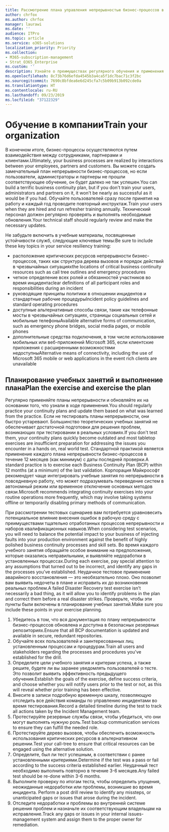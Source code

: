 ```yaml
---
title: Рассмотрение плана управления непрерывностью бизнес-процессов в компании и обучение пользователей
author: chrfox
ms.author: chrfox
manager: laurawi
ms.date: ''
audience: ITPro
ms.topic: article
ms.service: o365-solutions
localization_priority: Priority
ms.collection:
- M365-subscription-management
- Strat_O365_Enterprise
ms.custom: ''
description: Узнайте о преимуществах регулярного обучения и применения плана непрерывности бизнес-процессов.
ms.openlocfilehash: 8c73b76d6efda4545b3a4ca5f1dc7bac71c3f2bc
ms.sourcegitcommit: 7690c8bfdea6e6d245cfa7c5b09b913b092cde0a
ms.translationtype: HT
ms.contentlocale: ru-RU
ms.lasthandoff: 09/23/2019
ms.locfileid: "37122329"
---
```

# <a name="train-your-organization"></a><span data-ttu-id="09337-103">Обучение в компании</span><span class="sxs-lookup"><span data-stu-id="09337-103">Train your organization</span></span>

<span data-ttu-id="09337-104">В конечном итоге, бизнес-процессы осуществляются путем взаимодействия между сотрудниками, партнерами и клиентами.</span><span class="sxs-lookup"><span data-stu-id="09337-104">Ultimately, your business processes are realized by interactions between your employees, partners and customers.</span></span> <span data-ttu-id="09337-105">Вы можете создать замечательный план непрерывности бизнес-процессов, но если пользователи, администраторы и партнеры не прошли соответствующее обучение, он будет далеко не так успешен.</span><span class="sxs-lookup"><span data-stu-id="09337-105">You can build a terrific business continuity plan, but if you don't train your users, administrators and partners on it, it won't be nearly as successful as it would be if you had.</span></span> <span data-ttu-id="09337-106">Обучайте пользователей сразу после принятия на работу и каждый год проводите повторный инструктаж.</span><span class="sxs-lookup"><span data-stu-id="09337-106">Train your users when they are hired and run refresher training annually.</span></span>
<span data-ttu-id="09337-107">Технический персонал должен регулярно проверять и выполнять необходимые обновления.</span><span class="sxs-lookup"><span data-stu-id="09337-107">Your technical staff should regularly review and make the necessary updates.</span></span>

<span data-ttu-id="09337-108">Не забудьте включить в учебные материалы, посвященные устойчивости служб, следующие ключевые темы:</span><span class="sxs-lookup"><span data-stu-id="09337-108">Be sure to include these key topics in your service resiliency training:</span></span>

- <span data-ttu-id="09337-109">расположение критических ресурсов непрерывности бизнес-процессов, таких как структура дерева вызовов и порядок действий в чрезвычайных ситуациях</span><span class="sxs-lookup"><span data-stu-id="09337-109">the locations of critical business continuity resources such as call tree outlines and emergency procedures</span></span>
- <span data-ttu-id="09337-110">четкое определение всех ролей и обязанностей участников во время инцидента</span><span class="sxs-lookup"><span data-stu-id="09337-110">clear definitions of all participant roles and responsibilities during an incident</span></span>
- <span data-ttu-id="09337-111">руководящие принципы политики в отношении инцидентов и стандартные рабочие процедуры</span><span class="sxs-lookup"><span data-stu-id="09337-111">Incident policy guidelines and standard operating procedures</span></span>
- <span data-ttu-id="09337-112">доступные альтернативные способы связи, такие как телефонные мосты в чрезвычайных ситуациях, страницы социальных сетей и мобильные телефоны</span><span class="sxs-lookup"><span data-stu-id="09337-112">Available alternative forms of communication, such as emergency phone bridges, social media pages, or mobile phones</span></span>
- <span data-ttu-id="09337-113">дополнительные средства подключения, в том числе использование мобильных или веб-приложений Microsoft 365, если клиентские приложения с расширенными возможностями недоступны</span><span class="sxs-lookup"><span data-stu-id="09337-113">Alternative means of connectivity, including the use of Microsoft 365 mobile or web applications in the event rich clients are unavailable</span></span>

## <a name="plan-the-exercise-and-exercise-the-plan"></a><span data-ttu-id="09337-114">Планирование учебных занятий и выполнение плана</span><span class="sxs-lookup"><span data-stu-id="09337-114">Plan the exercise and exercise the plan</span></span>

<span data-ttu-id="09337-115">Регулярно применяйте планы непрерывности и обновляйте их на основании того, что узнали в ходе применения.</span><span class="sxs-lookup"><span data-stu-id="09337-115">You should regularly practice your continuity plans and update them based on what was learned from the practice.</span></span> <span data-ttu-id="09337-116">Если не тестировать планы непрерывности, они быстро устаревают. Большинство теоретических учебных занятий не обеспечивает достаточной подготовки для решения проблем, возникающих при тестировании в реальных условиях.</span><span class="sxs-lookup"><span data-stu-id="09337-116">If you don't test them, your continuity plans quickly become outdated and most tabletop exercises are insufficient preparation for addressing the issues you encounter in a hands on, real world test.</span></span> <span data-ttu-id="09337-117">Стандартной практикой является применение каждого плана непрерывности бизнес-процессов в течение 12 месяцев (как минимум) с даты последней проверки.</span><span class="sxs-lookup"><span data-stu-id="09337-117">A standard practice is to exercise each Business Continuity Plan (BCP) within 12 months (at a minimum) of the last validation.</span></span> <span data-ttu-id="09337-118">Корпорация Майкрософт рекомендует чаще интегрировать учебные занятия по непрерывности в повседневную работу, что может подразумевать переведение систем в автономный режим или временное отключение основных методов связи.</span><span class="sxs-lookup"><span data-stu-id="09337-118">Microsoft recommends integrating continuity exercises into your routine operations more frequently, which may involve taking systems offline or temporarily disabling primary methods of communication.</span></span>  

<span data-ttu-id="09337-119">При рассмотрении тестовых сценариев вам потребуется уравновесить потенциальное влияние внесения ошибок в рабочую среду с преимуществами тщательно отработанных процессов непрерывности и наборов квалификационных навыков.</span><span class="sxs-lookup"><span data-stu-id="09337-119">When considering test scenarios, you will need to balance the potential impact to your business of injecting faults into your production environment against the benefit of highly polished business continuity processes and skill sets.</span></span>
<span data-ttu-id="09337-120">Во время каждого учебного занятия обращайте особое внимание на предположения, которые оказались неправильными, и выявляйте недоработки в установленных процессах.</span><span class="sxs-lookup"><span data-stu-id="09337-120">During each exercise, pay special attention to any assumptions that turned out to be incorrect, and identify any gaps in the processes you’ve established.</span></span> <span data-ttu-id="09337-121">Неудачное тестовое применение аварийного восстановления — это необязательно плохо. Оно позволит вам выявить недочеты в плане и исправить их до возникновения реальных проблем.</span><span class="sxs-lookup"><span data-stu-id="09337-121">A failed Disaster Recovery test exercise isn’t necessarily a bad thing, as it will allow you to identify problems in the plan and correct them before a real disaster strikes.</span></span> <span data-ttu-id="09337-122">Проверьте, чтобы эти пункты были включены в планирование учебных занятий.</span><span class="sxs-lookup"><span data-stu-id="09337-122">Make sure you include these points in your exercise planning.</span></span>

1. <span data-ttu-id="09337-123">Убедитесь в том, что вся документация по плану непрерывности бизнес-процессов обновлена и доступна в безопасных резервных репозиториях.</span><span class="sxs-lookup"><span data-stu-id="09337-123">Ensure that all BCP documentation is updated and available in secure, redundant repositories.</span></span>
2. <span data-ttu-id="09337-124">Обучайте всех пользователей и заинтересованных лиц установленным процессам и процедурам.</span><span class="sxs-lookup"><span data-stu-id="09337-124">Train all users and stakeholders regarding the processes and procedures you’ve established for the drill.</span></span>
3. <span data-ttu-id="09337-125">Определите цели учебного занятия и критерии успеха, а также решите, будете ли вы заранее уведомлять пользователей о тесте. Это позволит выявить эффективность предыдущего обучения.</span><span class="sxs-lookup"><span data-stu-id="09337-125">Establish the goals of the exercise, define success criteria, and choose whether you will notify users prior to the test or not, as this will reveal whether prior training has been effective.</span></span>
4. <span data-ttu-id="09337-126">Внесите в записи подробную временную шкалу, позволяющую отследить все действия команды по управлению инцидентами во время тестирования.</span><span class="sxs-lookup"><span data-stu-id="09337-126">Record a detailed timeline during the test to track all actions taken by the Incident Management team.</span></span>
5. <span data-ttu-id="09337-127">Протестируйте резервные службы связи, чтобы убедиться, что они могут выполнять нужную роль.</span><span class="sxs-lookup"><span data-stu-id="09337-127">Test backup communication services to ensure they can fulfill the needed role.</span></span>
6. <span data-ttu-id="09337-128">Протестируйте дерево вызовов, чтобы обеспечить возможность использования критических ресурсов в альтернативном решении.</span><span class="sxs-lookup"><span data-stu-id="09337-128">Test your call-tree to ensure that critical resources can be engaged using the alternative solution.</span></span>
7. <span data-ttu-id="09337-129">Определите, был ли тест успешным, в соответствии с ранее установленными критериями.</span><span class="sxs-lookup"><span data-stu-id="09337-129">Determine if the test was a pass or fail according to the success criteria established earlier.</span></span> <span data-ttu-id="09337-130">Неудачный тест необходимо выполнить повторно в течение 3-6 месяцев.</span><span class="sxs-lookup"><span data-stu-id="09337-130">Any failed test should be re-done within 3-6 months.</span></span>
8. <span data-ttu-id="09337-131">Выполните проверку по итогам теста, чтобы определить упущения, неожиданные недоработки или проблемы, возникшие во время инцидента.  </span><span class="sxs-lookup"><span data-stu-id="09337-131">Perform a post drill review to identify any missteps, or unanticipated gaps or issues that arose during the incident.</span></span>
9. <span data-ttu-id="09337-132">Отследите недоработки и проблемы во внутренней системе решения проблем и назначьте их соответствующим владельцам на исправление.</span><span class="sxs-lookup"><span data-stu-id="09337-132">Track any gaps or issues in your internal issues-management system and assign them to the proper owner for remediation.</span></span>
